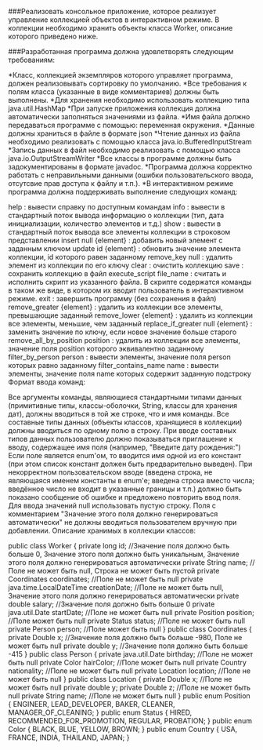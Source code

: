 ###Реализовать консольное приложение, которое реализует управление коллекцией объектов в интерактивном режиме. В коллекции необходимо хранить объекты класса Worker, описание которого приведено ниже.

###Разработанная программа должна удовлетворять следующим требованиям:

*Класс, коллекцией экземпляров которого управляет программа, должен реализовывать сортировку по умолчанию.
*Все требования к полям класса (указанные в виде комментариев) должны быть выполнены.
*Для хранения необходимо использовать коллекцию типа java.util.HashMap
*При запуске приложения коллекция должна автоматически заполняться значениями из файла.
*Имя файла должно передаваться программе с помощью: переменная окружения.
*Данные должны храниться в файле в формате json
*Чтение данных из файла необходимо реализовать с помощью класса java.io.BufferedInputStream
*Запись данных в файл необходимо реализовать с помощью класса java.io.OutputStreamWriter
*Все классы в программе должны быть задокументированы в формате javadoc.
*Программа должна корректно работать с неправильными данными (ошибки пользовательского ввода, отсутсвие прав доступа к файлу и т.п.).
*В интерактивном режиме программа должна поддерживать выполнение следующих команд:

help : вывести справку по доступным командам
info : вывести в стандартный поток вывода информацию о коллекции (тип, дата инициализации, количество элементов и т.д.)
show : вывести в стандартный поток вывода все элементы коллекции в строковом представлении
insert null {element} : добавить новый элемент с заданным ключом
update id {element} : обновить значение элемента коллекции, id которого равен заданному
remove_key null : удалить элемент из коллекции по его ключу
clear : очистить коллекцию
save : сохранить коллекцию в файл
execute_script file_name : считать и исполнить скрипт из указанного файла. В скрипте содержатся команды в таком же виде, в котором их вводит пользователь в интерактивном режиме.
exit : завершить программу (без сохранения в файл)
remove_greater {element} : удалить из коллекции все элементы, превышающие заданный
remove_lower {element} : удалить из коллекции все элементы, меньшие, чем заданный
replace_if_greater null {element} : заменить значение по ключу, если новое значение больше старого
remove_all_by_position position : удалить из коллекции все элементы, значение поля position которого эквивалентно заданному
filter_by_person person : вывести элементы, значение поля person которых равно заданному
filter_contains_name name : вывести элементы, значение поля name которых содержит заданную подстроку
Формат ввода команд:

Все аргументы команды, являющиеся стандартными типами данных (примитивные типы, классы-оболочки, String, классы для хранения дат), должны вводиться в той же строке, что и имя команды.
Все составные типы данных (объекты классов, хранящиеся в коллекции) должны вводиться по одному полю в строку.
При вводе составных типов данных пользователю должно показываться приглашение к вводу, содержащее имя поля (например, "Введите дату рождения:")
Если поле является enum'ом, то вводится имя одной из его констант (при этом список констант должен быть предварительно выведен).
При некорректном пользовательском вводе (введена строка, не являющаяся именем константы в enum'е; введена строка вместо числа; введённое число не входит в указанные границы и т.п.) должно быть показано сообщение об ошибке и предложено повторить ввод поля.
Для ввода значений null использовать пустую строку.
Поля с комментарием "Значение этого поля должно генерироваться автоматически" не должны вводиться пользователем вручную при добавлении.
Описание хранимых в коллекции классов:

public class Worker {
    private long id; //Значение поля должно быть больше 0, Значение этого поля должно быть уникальным, Значение этого поля должно генерироваться автоматически
    private String name; //Поле не может быть null, Строка не может быть пустой
    private Coordinates coordinates; //Поле не может быть null
    private java.time.LocalDateTime creationDate; //Поле не может быть null, Значение этого поля должно генерироваться автоматически
    private double salary; //Значение поля должно быть больше 0
    private java.util.Date startDate; //Поле не может быть null
    private Position position; //Поле может быть null
    private Status status; //Поле не может быть null
    private Person person; //Поле может быть null
}
public class Coordinates {
    private Double x; //Значение поля должно быть больше -980, Поле не может быть null
    private double y; //Значение поля должно быть больше -415
}
public class Person {
    private java.util.Date birthday; //Поле не может быть null
    private Color hairColor; //Поле может быть null
    private Country nationality; //Поле не может быть null
    private Location location; //Поле не может быть null
}
public class Location {
    private Double x; //Поле не может быть null
    private double y;
    private Double z; //Поле не может быть null
    private String name; //Поле не может быть null
}
public enum Position {
    ENGINEER,
    LEAD_DEVELOPER,
    BAKER,
    CLEANER,
    MANAGER_OF_CLEANING;
}
public enum Status {
    HIRED,
    RECOMMENDED_FOR_PROMOTION,
    REGULAR,
    PROBATION;
}
public enum Color {
    BLACK,
    BLUE,
    YELLOW,
    BROWN;
}
public enum Country {
    USA,
    FRANCE,
    INDIA,
    THAILAND,
    JAPAN;
}
